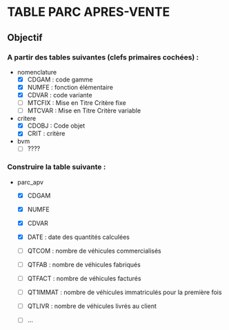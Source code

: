 ﻿TABLE PARC APRES-VENTE
======================

Objectif
---------

### A partir des tables suivantes (clefs primaires cochées) :

* nomenclature
	- [x] CDGAM	: code gamme
	- [x] NUMFE	: fonction élémentaire
	- [x] CDVAR	: code variante
	- [ ] MTCFIX	: Mise en Titre Critère fixe
	- [ ] MTCVAR	: Mise en Titre Critère variable
* critere
	- [x] CDOBJ	: Code objet
	- [x] CRIT	: critère
* bvm
	- [ ] ????

### Construire la table suivante :

* parc_apv
	- [x] CDGAM
	- [x] NUMFE
	- [x] CDVAR
	- [x] DATE	: date des quantités calculées
	- [ ] QTCOM	: nombre de véhicules commercialisés 
	- [ ] QTFAB	: nombre de véhicules fabriqués
	- [ ] QTFACT	: nombre de véhicules facturés
	- [ ] QT1IMMAT	: nombre de véhicules immatriculés pour la première fois
	- [ ] QTLIVR 	: nombre de véhicules livrés au client
	- [ ] ...

